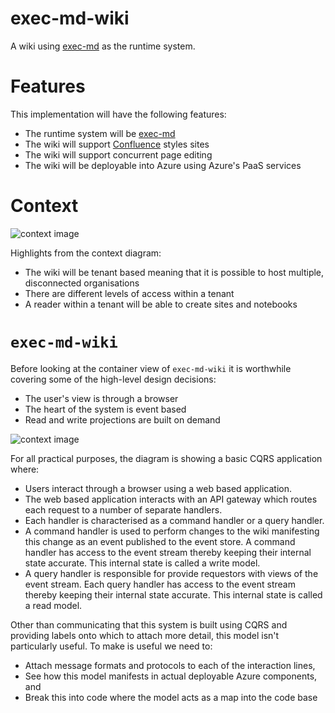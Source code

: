# exec-md-wiki

A wiki using [exec-md](https://github.com/graeme-lockley/exec-md) as the runtime system.

# Features

This implementation will have the following features:

- The runtime system will be [exec-md](https://github.com/graeme-lockley/exec-md)
- The wiki will support [Confluence](https://en.wikipedia.org/wiki/Confluence_(software)) styles sites
- The wiki will support concurrent page editing
- The wiki will be deployable into Azure using Azure's PaaS services

# Context

![context image](http://www.plantuml.com/plantuml/proxy?cache=no&src=https://raw.githubusercontent.com/graeme-lockley/exec-md-wiki/main/docs/diagrams/context.puml "Content")

Highlights from the context diagram:

- The wiki will be tenant based meaning that it is possible to host multiple, disconnected organisations
- There are different levels of access within a tenant
- A reader within a tenant will be able to create sites and notebooks

# `exec-md-wiki`

Before looking at the container view of `exec-md-wiki` it is worthwhile covering some of the high-level design decisions:

- The user's view is through a browser
- The heart of the system is event based
- Read and write projections are built on demand

![context image](http://www.plantuml.com/plantuml/proxy?cache=no&src=https://raw.githubusercontent.com/graeme-lockley/exec-md-wiki/main/docs/diagrams/system-exec-md-wiki.puml "System exec-md-wiki")

For all practical purposes, the diagram is showing a basic CQRS application where:

- Users interact through a browser using a web based application.
- The web based application interacts with an API gateway which routes each request to a number of separate handlers.
- Each handler is characterised as a command handler or a query handler.
- A command handler is used to perform changes to the wiki manifesting this change as an event published to the event store.  A command handler has access to the event stream thereby keeping their internal state accurate.  This internal state is called a write model.
- A query handler is responsible for provide requestors with views of the event stream.  Each query handler has access to the event stream thereby keeping their internal state accurate.  This internal state is called a read model.

Other than communicating that this system is built using CQRS and providing labels onto which to attach more detail, this model isn't particularly useful.  To make is useful we need to:

- Attach message formats and protocols to each of the interaction lines,
- See how this model manifests in actual deployable Azure components, and 
- Break this into code where the model acts as a map into the code base
